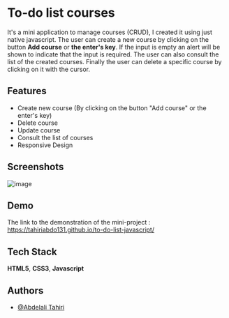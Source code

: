 
# To-do list courses

It's a mini application to manage courses (CRUD), I created it using just native javascript.
The user can create a new course by clicking on the button **Add course** or **the enter's key**. 
If the input is empty an alert will be shown to indicate that the input is required.
The user can also consult the list of the created courses.
Finally the user can delete a specific course by clicking on it with the cursor.


## Features

- Create new course (By clicking on the button "Add course" or the  enter's key)
- Delete course
- Update course
- Consult the list of courses
- Responsive Design


## Screenshots

![image](https://user-images.githubusercontent.com/56969009/196293553-9376fe43-ad04-49c6-9af5-f332a741e2b7.png)
## Demo

The link to the demonstration of the mini-project : https://tahiriabdo131.github.io/to-do-list-javascript/


## Tech Stack

**HTML5**, **CSS3**, **Javascript**


## Authors

- [@Abdelali Tahiri](https://www.github.com/tahiriabdo131)
